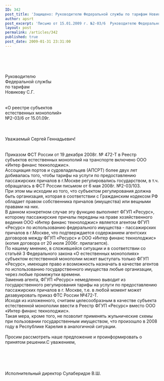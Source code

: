 ```yaml
---
ID: 342
post_title: 'Защищено: Руководителю Федеральной службы по тарифам Новикову С. Г.'
author: apsrt
post_excerpt: 'Письмо от 15.01.2009 г. №2-03/6  Руководителю Федеральной службы по тарифам Новикову С. Г. по вопросу внесения изменений в реестр субъектов естественных монополий на транспорте.'
layout: post
permalink: /articles/342
published: true
post_date: 2009-01-31 23:31:00
---
```

<br />
<br />
<br />
<br />
                                                                                            Руководителю<br />
                                                                                            Федеральной службы<br />
                                                                                            по тарифам<br />
                                                                                            Новикову С.Г.<br />
<br />
<br />
«О реестре субъектов <br />
естественных монополий»<br />
№2-03/6 от 15.01.09г.<br />
<br />
<br />
<br />
Уважаемый Сергей Геннадьевич!<br />
<br />
<br />
    Приказом ФСТ России от 19 декабря 2008г. № 472-Т в Реестр субъектов естественных монополий на транспорте включено ООО «Интер финанс текнолоджис».<br />
    Ассоциация портов и судовладельцев (АПСРТ) более двух лет добивалась того, чтобы тарифы на услуги по предоставлению пассажирских причалов в г.Москве регулировались государством, в т.ч. обращалась в ФСТ России письмом от 6 мая 2008г. №2-03/103.<br />
    При этом мы исходим из того, что субъектом регулирования должна быть организация, которая  в соответствии с Гражданским кодексом РФ обладает правом собственника причалов (имущества) или вещными правами на них.<br />
    В данном конкретном случае эту функцию выполняет ФГУП «Ресурс», которому пассажирские причалы переданы на праве хозяйственного  ведения  ООО «Интер финанс текнолоджис» является агентом ФГУП «Ресурс» по использованию федерального имущества - пассажирских причалов в г.Москве, что подтверждается содержанием агентских договоров  между ФГУП «Ресурс» и ООО «Интер финанс текнолоджис» (копия договора от 20 июля 2006г. прилагается).<br />
    По нашему мнению, в сложившейся ситуации и в соответствии со статьёй 3 Федерального закона «О естественных монополиях»  субъектом естественной монополии может выступать только ФГУП «Ресурс», имеющее право и возможность назначать в качестве агентов по использованию государственного имущества любые организации, через любые промежутки времени.<br />
    Заменив агента, ФГУП «Ресурс» немедленно выводит из государственного регулирования тарифы на услуги по предоставлению пассажирских причалов в г. Москве, т.е. в любой момент может дезавуировать приказ ФТС России №472-Т.<br />
    Исходя из изложенного, считаем целесообразным в качестве субъекта естественной монополии ввести в Реестр ФГУП «Ресурс» вместо ООО «Интер финанс текнолоджис».<br />
    Такая мера, кроме того, не позволит применять жульнические схемы при пользовании государственным имуществом, что произошло в 2008 году в Республике Карелия в аналогичной ситуации.<br />
<br />
    Просим рассмотреть наше предложение и проинформировать о принятом решении.С уважением,<br />
<br />
<br />
<br />
<br />
<br />
Исполнительный директор                                           Сулаберидзе  В.Ш.  <br />